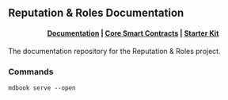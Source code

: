 ## Reputation & Roles Documentation

<h4 align="center">
    <a href="https://hotmanics.github.io/rep-and-roles-docs/">Documentation</a> |
  <a href="https://github.com/atxdao/reputation/">Core Smart Contracts</a> |
  <a href="https://github.com/atxdao/rep-and-roles-starter-kit/">Starter Kit</a>
</h4>

The documentation repository for the Reputation & Roles project.

### Commands

`mdbook serve --open`